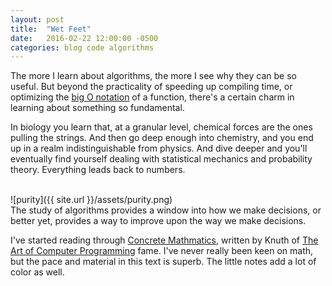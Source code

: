 ```yaml
---
layout: post
title:  "Wet Feet"
date:   2016-02-22 12:00:00 -0500
categories: blog code algorithms
---
```

The more I learn about algorithms, the more I see why they can be so useful. But beyond the practicality of speeding up compiling time, or optimizing the [big O notation] of a function, there's a certain charm in learning about something so fundamental.

In biology you learn that, at a granular level, chemical forces are the ones pulling the strings. And then go deep enough into chemistry, and you end up in a realm indistinguishable from physics. And dive deeper and you'll eventually find yourself dealing with statistical mechanics and probability theory. Everything leads back to numbers.

<br>
![purity]({{ site.url }}/assets/purity.png)

<br>
The study of algorithms provides a window into how we make decisions, or better yet, provides a way to improve upon the way we make decisions.

I've started reading through [Concrete Mathmatics], written by Knuth of [The Art of Computer Programming] fame. I've never really been keen on math, but the pace and material in this text is superb. The little notes add a lot of color as well.


[Concrete Mathmatics]: https://en.wikipedia.org/wiki/Concrete_Mathematics
[big O notation]: https://en.wikipedia.org/wiki/Big_O_notation
[The Art of Computer Programming]: https://en.wikipedia.org/wiki/The_Art_of_Computer_Programming